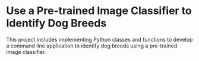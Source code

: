 # Use a Pre-trained Image Classifier to Identify Dog Breeds
This project includes implementing Python classes and functions to develop a command line application to identify dog breeds using a pre-trained image classifier.

